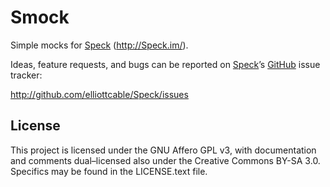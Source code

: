 Smock
=====
Simple mocks for [Speck][] (<http://Speck.im/>).

Ideas, feature requests, and bugs can be reported on [Speck][]’s [GitHub][]
issue tracker:

<http://github.com/elliottcable/Speck/issues>

  [Speck]: http://github.com/elliottcable/Speck "Speck on GitHub"
  [GitHub]: http://github.com/

License
-------
This project is licensed under the GNU Affero GPL v3, with documentation and
comments dual–licensed also under the Creative Commons BY-SA 3.0. Specifics
may be found in the LICENSE.text file.
